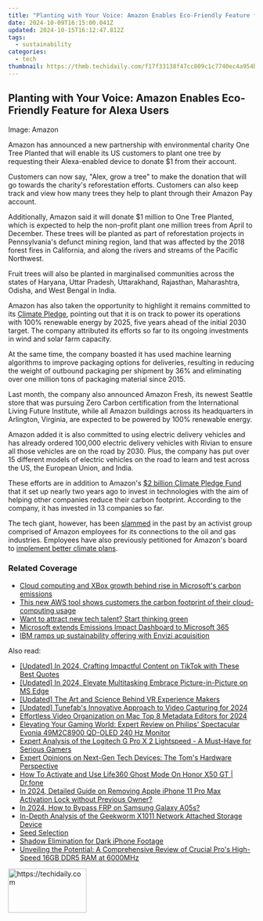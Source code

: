 ```yaml
---
title: "Planting with Your Voice: Amazon Enables Eco-Friendly Feature for Alexa Users"
date: 2024-10-09T16:15:00.041Z
updated: 2024-10-15T16:12:47.812Z
tags:
  - sustainability
categories:
  - tech
thumbnail: https://thmb.techidaily.com/f17f33138f47cc809c1c7740ec4a954bd7d355028092c16b39a2af30bc8bac07.jpg
---
```


## Planting with Your Voice: Amazon Enables Eco-Friendly Feature for Alexa Users

Image: Amazon

Amazon has announced a new partnership with environmental charity One Tree Planted that will enable its US customers to plant one tree by requesting their Alexa-enabled device to donate $1 from their account. 

Customers can now say, "Alex, grow a tree" to make the donation that will go towards the charity's reforestation efforts. Customers can also keep track and view how many trees they help to plant through their Amazon Pay account. 

Additionally, Amazon said it will donate $1 million to One Tree Planted, which is expected to help the non-profit plant one million trees from April to December. These trees will be planted as part of reforestation projects in Pennsylvania's defunct mining region, land that was affected by the 2018 forest fires in California, and along the rivers and streams of the Pacific Northwest. 

Fruit trees will also be planted in marginalised communities across the states of Haryana, Uttar Pradesh, Uttarakhand, Rajasthan, Maharashtra, Odisha, and West Bengal in India.

Amazon has also taken the opportunity to highlight it remains committed to its [Climate Pledge](https://www.zdnet.com/article/google-amazon-make-sweeping-renewable-energy-commitments/), pointing out that it is on track to power its operations with 100% renewable energy by 2025, five years ahead of the initial 2030 target. The company attributed its efforts so far to its ongoing investments in wind and solar farm capacity.

At the same time, the company boasted it has used machine learning algorithms to improve packaging options for deliveries, resulting in reducing the weight of outbound packaging per shipment by 36% and eliminating over one million tons of packaging material since 2015\. 

Last month, the company also announced Amazon Fresh, its newest Seattle store that was pursuing Zero Carbon certification from the International Living Future Institute, while all Amazon buildings across its headquarters in Arlington, Virginia, are expected to be powered by 100% renewable energy. 

Amazon added it is also committed to using electric delivery vehicles and has already ordered 100,000 electric delivery vehicles with Rivian to ensure all those vehicles are on the road by 2030\. Plus, the company has put over 15 different models of electric vehicles on the road to learn and test across the US, the European Union, and India.

These efforts are in addition to Amazon's [$2 billion Climate Pledge Fund](https://www.zdnet.com/article/amazon-to-launch-2-billion-fund-to-invest-in-sustainable-technology/) that it set up nearly two years ago to invest in technologies with the aim of helping other companies reduce their carbon footprint. According to the company, it has invested in 13 companies so far. 

The tech giant, however, has been [slammed](https://www.cnet.com/news/amazon-employees-mass-protest-its-climate-change-policy-despite-alleged-firing-threat-bernie-sanders-support/) in the past by an activist group comprised of Amazon employees for its connections to the oil and gas industries. Employees have also previously petitioned for Amazon's board to [implement better climate plans](https://amazonemployees4climatejustice.medium.com/public-letter-to-jeff-bezos-and-the-amazon-board-of-directors-82a8405f5e38).

### Related Coverage

* [Cloud computing and XBox growth behind rise in Microsoft's carbon emissions](https://www.zdnet.com/home-and-office/sustainability/cloud-computing-and-xbox-growth-behind-rise-in-microsofts-carbon-emissions/)
* [This new AWS tool shows customers the carbon footprint of their cloud-computing usage](https://www.zdnet.com/home-and-office/sustainability/this-new-aws-tool-shows-customers-the-carbon-footprint-of-their-cloud-computing-usage/)
* [Want to attract new tech talent? Start thinking green](https://www.zdnet.com/home-and-office/sustainability/want-to-attract-new-tech-talent-start-thinking-green/)
* [Microsoft extends Emissions Impact Dashboard to Microsoft 365](https://www.zdnet.com/home-and-office/sustainability/microsoft-extends-emissions-impact-dashboard-to-microsoft-365/)
* [IBM ramps up sustainability offering with Envizi acquisition](https://www.zdnet.com/article/ibm-ramps-up-sustainability-offering-with-envizi-acquisition/)

<ins class="adsbygoogle"
     style="display:block"
     data-ad-format="autorelaxed"
     data-ad-client="ca-pub-7571918770474297"
     data-ad-slot="1223367746"></ins>

<ins class="adsbygoogle"
     style="display:block"
     data-ad-client="ca-pub-7571918770474297"
     data-ad-slot="8358498916"
     data-ad-format="auto"
     data-full-width-responsive="true"></ins>

<span class="atpl-alsoreadstyle">Also read:</span>
<div><ul>
<li><a href="https://tiktok-video-recordings.techidaily.com/updated-in-2024-crafting-impactful-content-on-tiktok-with-these-best-quotes/"><u>[Updated] In 2024, Crafting Impactful Content on TikTok with These Best Quotes</u></a></li>
<li><a href="https://article-posts.techidaily.com/updated-in-2024-elevate-multitasking-embrace-picture-in-picture-on-ms-edge/"><u>[Updated] In 2024, Elevate Multitasking Embrace Picture-in-Picture on MS Edge</u></a></li>
<li><a href="https://some-approaches.techidaily.com/updated-the-art-and-science-behind-vr-experience-makers/"><u>[Updated] The Art and Science Behind VR Experience Makers</u></a></li>
<li><a href="https://screen-video-capture.techidaily.com/updated-tunefabs-innovative-approach-to-video-capturing-for-2024/"><u>[Updated] Tunefab's Innovative Approach to Video Capturing for 2024</u></a></li>
<li><a href="https://ai-driven-video-production.techidaily.com/effortless-video-organization-on-mac-top-8-metadata-editors-for-2024/"><u>Effortless Video Organization on Mac Top 8 Metadata Editors for 2024</u></a></li>
<li><a href="https://hardware-reviews.techidaily.com/elevating-your-gaming-world-expert-review-on-philips-spectacular-evonia-49m2c8900-qd-oled-240-hz-monitor/"><u>Elevating Your Gaming World: Expert Review on Philips' Spectacular Evonia 49M2C8900 QD-OLED 240 Hz Monitor</u></a></li>
<li><a href="https://hardware-reviews.techidaily.com/expert-analysis-of-the-logitech-g-pro-x-2-lightspeed-a-must-have-for-serious-gamers/"><u>Expert Analysis of the Logitech G Pro X 2 Lightspeed - A Must-Have for Serious Gamers</u></a></li>
<li><a href="https://hardware-reviews.techidaily.com/expert-opinions-on-next-gen-tech-devices-the-toms-hardware-perspective/"><u>Expert Opinions on Next-Gen Tech Devices: The Tom's Hardware Perspective</u></a></li>
<li><a href="https://location-social.techidaily.com/how-to-activate-and-use-life360-ghost-mode-on-honor-x50-gt-drfone-by-drfone-virtual-android/"><u>How To Activate and Use Life360 Ghost Mode On Honor X50 GT | Dr.fone</u></a></li>
<li><a href="https://apple-account.techidaily.com/in-2024-detailed-guide-on-removing-apple-iphone-11-pro-max-activation-lock-without-previous-owner-by-drfone-ios/"><u>In 2024, Detailed Guide on Removing Apple iPhone 11 Pro Max Activation Lock without Previous Owner?</u></a></li>
<li><a href="https://bypass-frp.techidaily.com/in-2024-how-to-bypass-frp-on-samsung-galaxy-a05s-by-drfone-android/"><u>In 2024, How to Bypass FRP on Samsung Galaxy A05s?</u></a></li>
<li><a href="https://hardware-reviews.techidaily.com/in-depth-analysis-of-the-geekworm-x1011-network-attached-storage-device/"><u>In-Depth Analysis of the Geekworm X1011 Network Attached Storage Device</u></a></li>
<li><a href="https://hardware-reviews.techidaily.com/seed-selection/"><u>Seed Selection</u></a></li>
<li><a href="https://extra-hints.techidaily.com/shadow-elimination-for-dark-iphone-footage/"><u>Shadow Elimination for Dark iPhone Footage</u></a></li>
<li><a href="https://hardware-reviews.techidaily.com/unveiling-the-potential-a-comprehensive-review-of-crucial-pros-high-speed-16gb-ddr5-ram-at-6000mhz/"><u>Unveiling the Potential: A Comprehensive Review of Crucial Pro's High-Speed 16GB DDR5 RAM at 6000MHz</u></a></li>
</ul></div>

<!-- affiliate ads begin -->
<a href="https://aligracehair.sjv.io/c/5597632/2135396/19272" target="_top" id="2135396">
  <img src="//a.impactradius-go.com/display-ad/19272-2135396" border="0" alt="https://techidaily.com" width="160" height="90"/>
</a>
<img height="0" width="0" src="https://aligracehair.sjv.io/i/5597632/2135396/19272" style="position:absolute;visibility:hidden;" border="0" />
<!-- affiliate ads end -->

